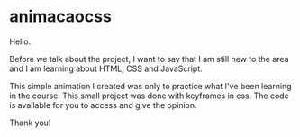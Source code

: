 # animacaocss

Hello.

Before we talk about the project, I want to say that I am still new to the area and I am learning about HTML, CSS and JavaScript. 

This simple animation I created was only to practice what I've been learning in the course. 
This small project was done with keyframes in css. The code is available for you to access and give the opinion. 

Thank you!

